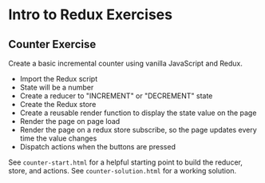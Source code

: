 # Intro to Redux Exercises

## Counter Exercise

Create a basic incremental counter using vanilla JavaScript and Redux.

- Import the Redux script
- State will be a number
- Create a reducer to "INCREMENT" or "DECREMENT" state
- Create the Redux store
- Create a reusable render function to display the state value on the page
- Render the page on page load
- Render the page on a redux store subscribe, so the page updates every time the value changes
- Dispatch actions when the buttons are pressed

See `counter-start.html` for a helpful starting point to build the reducer, store, and actions. See `counter-solution.html` for a working solution.

